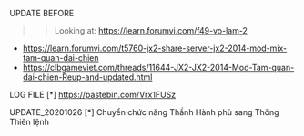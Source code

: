 UPDATE BEFORE
>>	Looking at: https://learn.forumvi.com/f49-vo-lam-2
- https://learn.forumvi.com/t5760-jx2-share-server-jx2-2014-mod-mix-tam-quan-dai-chien
- https://clbgameviet.com/threads/11644-JX2-JX2-2014-Mod-Tam-quan-dai-chien-Reup-and-updated.html

LOG FILE
[*] https://pastebin.com/Vrx1FUSz

UPDATE_20201026	
[*]	Chuyển chức năng Thầnh Hành phù sang Thông Thiên lệnh
